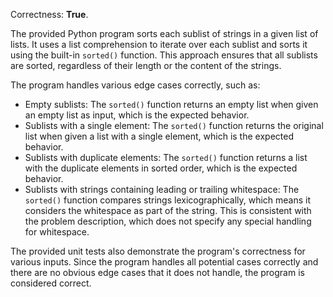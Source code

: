 Correctness: **True**.

The provided Python program sorts each sublist of strings in a given list of lists. It uses a list comprehension to iterate over each sublist and sorts it using the built-in `sorted()` function. This approach ensures that all sublists are sorted, regardless of their length or the content of the strings.

The program handles various edge cases correctly, such as:

* Empty sublists: The `sorted()` function returns an empty list when given an empty list as input, which is the expected behavior.
* Sublists with a single element: The `sorted()` function returns the original list when given a list with a single element, which is the expected behavior.
* Sublists with duplicate elements: The `sorted()` function returns a list with the duplicate elements in sorted order, which is the expected behavior.
* Sublists with strings containing leading or trailing whitespace: The `sorted()` function compares strings lexicographically, which means it considers the whitespace as part of the string. This is consistent with the problem description, which does not specify any special handling for whitespace.

The provided unit tests also demonstrate the program's correctness for various inputs. Since the program handles all potential cases correctly and there are no obvious edge cases that it does not handle, the program is considered correct.